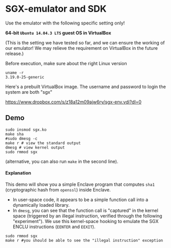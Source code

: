 SGX-emulator and SDK
===

Use the emulator with the following specific setting only!

**64-bit `Ubuntu 14.04.3 LTS` guest OS in VirtualBox** 

(This is the setting we have tested so far, and we can ensure the working of our emulator! We may relieve the requirement on VirtualBox in the future release.)

Before execution, make sure about the right Linux version

```
uname -r
3.19.0-25-generic
```

Here's a prebuilt VirtualBox image. The username and password to login the system are both "sgx"

https://www.dropbox.com/s/z18a12m09ajw6ry/sgx-env.vdi?dl=0

Demo 
---

```
sudo insmod sgx.ko
make sha
#sudo dmesg -c
make r # view the standard output
dmesg # view kernel output
sudo rmmod sgx
```
(alternative, you can also run `make` in the second line).

#### Explanation

This demo will show you a simple Enclave program that computes `sha1` (cryptographic hash from `openssl`) inside Enclave. 

- In user-space code, it appears to be a simple function call into a dynamically loaded library. 
- In `dmesg`, you can see that the function call is "captured" in the kernel space (triggered by an illegal instruction, verified through the following "experiment"). We use this kernel-space hooking to emulate the SGX ENCLU instructions (`EENTER` and `EEXIT`).

```
sudo rmmod sgx
make r #you should be able to see the "illegal instruction" exception
```
